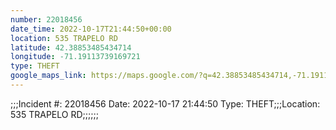 ```yaml
---
number: 22018456
date_time: 2022-10-17T21:44:50+00:00
location: 535 TRAPELO RD
latitude: 42.38853485434714
longitude: -71.19113739169721
type: THEFT
google_maps_link: https://maps.google.com/?q=42.38853485434714,-71.19113739169721
---
```


;;;Incident #: 22018456   Date: 2022-10-17 21:44:50   Type: THEFT;;;Location: 535 TRAPELO RD;;;;;;
